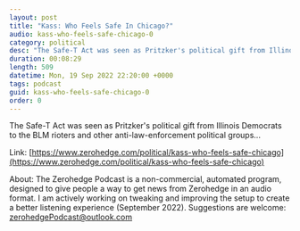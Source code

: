 ```yaml
---
layout: post
title: "Kass: Who Feels Safe In Chicago?"
audio: kass-who-feels-safe-chicago-0
category: political
desc: "The Safe-T Act was seen as Pritzker's political gift from Illinois Democrats to the BLM rioters and other anti-law-enforcement political groups..."
duration: 00:08:29
length: 509
datetime: Mon, 19 Sep 2022 22:20:00 +0000
tags: podcast
guid: kass-who-feels-safe-chicago-0
order: 0
---
```

The Safe-T Act was seen as Pritzker's political gift from Illinois Democrats to the BLM rioters and other anti-law-enforcement political groups...

Link: [https://www.zerohedge.com/political/kass-who-feels-safe-chicago](https://www.zerohedge.com/political/kass-who-feels-safe-chicago)

About: The Zerohedge Podcast is a non-commercial, automated program, designed to give people a way to get news from Zerohedge in an audio format.  I am actively working on tweaking and improving the setup to create a better listening experience (September 2022).  Suggestions are welcome: [zerohedgePodcast@outlook.com](mailto:zerohedgePodcast@outlook.com)